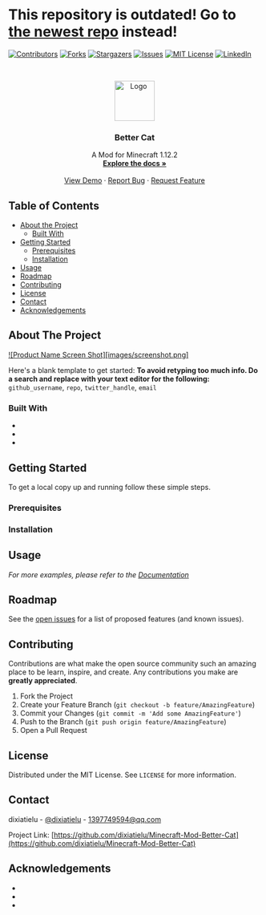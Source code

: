 <!--
*** Thanks for checking out this README Template. If you have a suggestion that would
*** make this better, please fork the repo and create a pull request or simply open
*** an issue with the tag "enhancement".
*** Thanks again! Now go create something AMAZING! :D
***
***
***
*** To avoid retyping too much info. Do a search and replace for the following:
*** github_username, repo, twitter_handle, email
-->





<!-- PROJECT SHIELDS -->
<!--
*** I'm using markdown "reference style" links for readability.
*** Reference links are enclosed in brackets [ ] instead of parentheses ( ).
*** See the bottom of this document for the declaration of the reference variables
*** for contributors-url, forks-url, etc. This is an optional, concise syntax you may use.
*** https://www.markdownguide.org/basic-syntax/#reference-style-links
-->
# This repository is outdated! Go to [the newest repo](https://github.com/dixiatielu/Minecraft-Mod-Better-Cat) instead!
[![Contributors](https://img.shields.io/github/contributors/dixiatielu/Minecraft-Mod-Better-Cat.svg?style=flat-square)](https://github.com/dixiatielu/Minecraft-Mod-Better-Cat/graphs/contributors)
[![Forks](https://img.shields.io/github/forks/dixiatielu/Minecraft-Mod-Better-Cat.svg?style=flat-square)](https://github.com/dixiatielu/Minecraft-Mod-Better-Cat/network/members)
[![Stargazers](https://img.shields.io/github/stars/dixiatielu/Minecraft-Mod-Better-Cat.svg?style=flat-square)](https://github.com/dixiatielu/Minecraft-Mod-Better-Cat/stargazers)
[![Issues](https://img.shields.io/github/issues/dixiatielu/Minecraft-Mod-Better-Cat.svg?style=flat-square)](https://github.com/dixiatielu/Minecraft-Mod-Better-Cat/issues)
[![MIT License](https://img.shields.io/github/license/dixiatielu/Minecraft-Mod-Better-Cat.svg?style=flat-square)](https://github.com/dixiatielu/Minecraft-Mod-Better-Cat/blob/master/LICENSE.txt)
[![LinkedIn](https://img.shields.io/badge/-LinkedIn-black.svg?style=flat-square&logo=linkedin&colorB=555)](https://linkedin.com/in/dixiatielu)



<!-- PROJECT LOGO -->
<br />
<p align="center">
  <a href="https://github.com/dixiatielu/Minecraft-Mod-Better-Cat">
    <img src="images/logo.png" alt="Logo" width="80" height="80">
  </a>

  <h3 align="center">Better Cat</h3>

  <p align="center">
    A Mod for Minecraft 1.12.2
    <br />
    <a href="https://github.com/dixiatielu/Minecraft-Mod-Better-Cat"><strong>Explore the docs »</strong></a>
    <br />
    <br />
    <a href="https://github.com/dixiatielu/Minecraft-Mod-Better-Cat">View Demo</a>
    ·
    <a href="https://github.com/dixiatielu/Minecraft-Mod-Better-Cat/issues">Report Bug</a>
    ·
    <a href="https://github.com/dixiatielu/Minecraft-Mod-Better-Cat/issues">Request Feature</a>
  </p>
</p>



<!-- TABLE OF CONTENTS -->
## Table of Contents

* [About the Project](#about-the-project)
  * [Built With](#built-with)
* [Getting Started](#getting-started)
  * [Prerequisites](#prerequisites)
  * [Installation](#installation)
* [Usage](#usage)
* [Roadmap](#roadmap)
* [Contributing](#contributing)
* [License](#license)
* [Contact](#contact)
* [Acknowledgements](#acknowledgements)



<!-- ABOUT THE PROJECT -->
## About The Project

[![Product Name Screen Shot][images/screenshot.png]](https://github.com/dixiatielu/Minecraft-Mod-Better-Cat)

Here's a blank template to get started:
**To avoid retyping too much info. Do a search and replace with your text editor for the following:**
`github_username`, `repo`, `twitter_handle`, `email`


### Built With

* []()
* []()
* []()



<!-- GETTING STARTED -->
## Getting Started

To get a local copy up and running follow these simple steps.

### Prerequisites



### Installation
 




<!-- USAGE EXAMPLES -->
## Usage

<!-- Use this space to show useful examples of how a project can be used. Additional screenshots, code examples and demos work well in this space. You may also link to more resources. -->

_For more examples, please refer to the [Documentation](https://github.com/dixiatielu/Minecraft-Mod-Better-Cat/wiki)_



<!-- ROADMAP -->
## Roadmap

See the [open issues](https://github.com/dixiatielu/Minecraft-Mod-Better-Cat/issues) for a list of proposed features (and known issues).



<!-- CONTRIBUTING -->
## Contributing

Contributions are what make the open source community such an amazing place to be learn, inspire, and create. Any contributions you make are **greatly appreciated**.

1. Fork the Project
2. Create your Feature Branch (`git checkout -b feature/AmazingFeature`)
3. Commit your Changes (`git commit -m 'Add some AmazingFeature'`)
4. Push to the Branch (`git push origin feature/AmazingFeature`)
5. Open a Pull Request



<!-- LICENSE -->
## License

Distributed under the MIT License. See `LICENSE` for more information.



<!-- CONTACT -->
## Contact

dixiatielu - [@dixiatielu](https://twitter.com/dixiatielu) - 1397749594@qq.com

Project Link: [https://github.com/dixiatielu/Minecraft-Mod-Better-Cat](https://github.com/dixiatielu/Minecraft-Mod-Better-Cat)



<!-- ACKNOWLEDGEMENTS -->
## Acknowledgements

* []()
* []()
* []()





<!-- MARKDOWN LINKS & IMAGES -->
<!-- https://www.markdownguide.org/basic-syntax/#reference-style-links -->
<!-- [contributors-shield]: https://img.shields.io/github/contributors/dixiatielu/Minecraft-Mod-Better-Cat.svg?style=flat-square
[contributors-url]: https://github.com/dixiatielu/Minecraft-Mod-Better-Cat/graphs/contributors
[forks-shield]: https://img.shields.io/github/forks/dixiatielu/Minecraft-Mod-Better-Cat.svg?style=flat-square
[forks-url]: https://github.com/dixiatielu/Minecraft-Mod-Better-Cat/network/members
[stars-shield]: https://img.shields.io/github/stars/dixiatielu/Minecraft-Mod-Better-Cat.svg?style=flat-square
[stars-url]: https://github.com/dixiatielu/Minecraft-Mod-Better-Cat/stargazers
[issues-shield]: https://img.shields.io/github/issues/dixiatielu/Minecraft-Mod-Better-Cat.svg?style=flat-square
[issues-url]: https://github.com/dixiatielu/Minecraft-Mod-Better-Cat/issues
[license-shield]: https://img.shields.io/github/license/dixiatielu/Minecraft-Mod-Better-Cat.svg?style=flat-square
[license-url]: https://github.com/dixiatielu/Minecraft-Mod-Better-Cat/blob/master/LICENSE.txt
[linkedin-shield]: https://img.shields.io/badge/-LinkedIn-black.svg?style=flat-square&logo=linkedin&colorB=555
[linkedin-url]: https://linkedin.com/in/dixiatielu
[product-screenshot]: images/screenshot.png -->
